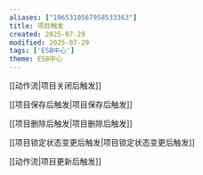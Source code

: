 ```yaml
---
aliases: ["1965310567958533363"]
title: 项目触发
created: 2025-07-29
modified: 2025-07-29
tags: ['ESB中心']
theme: ESB中心
---
```


[[动作流|项目关闭后触发]]

[[项目保存后触发|项目保存后触发]]

[[项目删除后触发|项目删除后触发]]

[[项目锁定状态变更后触发|项目锁定状态变更后触发]]

[[动作流|项目更新后触发]]